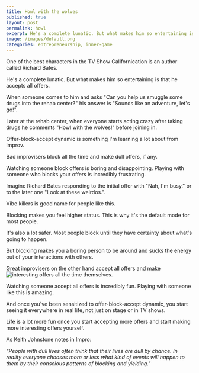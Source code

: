 ```yaml
---
title: Howl with the wolves
published: true
layout: post
permalink: howl
excerpt: He's a complete lunatic. But what makes him so entertaining is that he accepts all offers.
image: /images/default.png
categories: entrepreneurship, inner-game
---
```


One of the best characters in the TV Show Californication is an author called Richard Bates.

He's a complete lunatic. But what makes him so entertaining is that he accepts all offers.

When someone comes to him and asks "Can you help us smuggle some drugs into the rehab center?" his answer is "Sounds like an adventure, let's go!".

Later at the rehab center, when everyone starts acting crazy after taking drugs he comments "Howl with the wolves!" before joining in.

Offer-block-accept dynamic is something I'm learning a lot about from improv.

Bad improvisers block all the time and make dull offers, if any.

Watching someone block offers is boring and disappointing. Playing with someone who blocks your offers is incredibly frustrating.

Imagine Richard Bates responding to the initial offer with "Nah, I'm busy." or to the later one "Look at these weirdos.".

Vibe killers is good name for people like this.

Blocking makes you feel higher status. This is why it's the default mode for most people. 

It's also a lot safer. Most people block until they have certainty about what's going to happen.

But blocking makes you a boring person to be around and sucks the energy out of your interactions with others.

Great improvisers on the other hand accept all offers and make ![interesting offers](https://www.youtube.com/watch?v=fW8amMCVAJQ) all the time themselves.

Watching someone accept all offers is incredibly fun. Playing with someone like this is amazing.

And once you've been sensitized to offer-block-accept dynamic, you start seeing it everywhere in real life, not just on stage or in TV shows.

Life is a lot more fun once you start accepting more offers and start making more interesting offers yourself.

As Keith Johnstone notes in Impro:

*"People with dull lives often think that their lives are dull by chance. In reality everyone chooses more or less what kind of events will happen to them by their conscious patterns of blocking and yielding."*